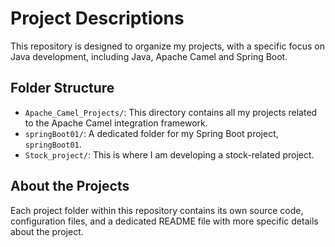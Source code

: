 # Project Descriptions

This repository is designed to organize my projects, with a specific focus on Java development, including Java, Apache Camel and Spring Boot.

## Folder Structure

* `Apache_Camel_Projects/`: This directory contains all my projects related to the Apache Camel integration framework.
* `springBoot01/`: A dedicated folder for my Spring Boot project, `springBoot01`.
* `Stock_project/`: This is where I am developing a stock-related project.

## About the Projects

Each project folder within this repository contains its own source code, configuration files, and a dedicated README file with more specific details about the project.